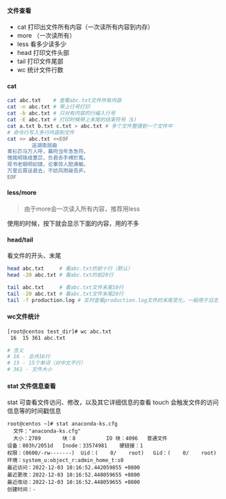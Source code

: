 #### 文件查看
- cat 打印出文件所有内容（一次读所有内容到内存）
- more （一次读所有）
- less 看多少读多少
- head 打印文件头部
- tail 打印文件尾部
- wc 统计文件行数

#### cat
```bash
cat abc.txt    # 查看abc.txt文件所有内容
cat -n abc.txt # 带上行号打印
cat -b abc.txt # 只对有内容的行编入行号
cat -E abc.txt # 打印时候带上末尾的结束符号（$)
cat a.txt b.txt c.txt > abc.txt # 多个文件整理到一个文件中
# 命令行写入多行内容到文件
cat >> abc.txt <<EOF    
        送湖南部曲
青衫匹马万人呼，幕府当年急急符。
愧我明珠成薏苡，负君赤手缚於菟。
观书老眼明如镜，论事惊人胆满躯。
万里云霄送君去，不妨风雨破吾庐。
EOF
```

#### less/more
> 由于more会一次读入所有内容，推荐用less

使用的时候，按下就会显示下面的内容，用的不多

#### head/tail
看文件的开头、末尾

```bash
head abc.txt     # 看abc.txt的前十行（默认）
head -20 abc.txt # 看abc.txt的前20行

tail abc.txt     # 看abc.txt文件末尾10行
tail -20 abc.txt # 看abc.txt文件末尾20行
tail -f production.log # 实时查看production.log文件的末尾变化，一般用于日志
```

#### wc文件统计
```bash
[root@centos test_dir]# wc abc.txt
 16  15 361 abc.txt

# 含义
# 16 - 总共16行
# 15 - 15个单词（对中文不行）
# 361 - 文件大小
```

#### stat 文件信息查看
stat 可查看文件访问、修改，以及其它详细信息的查看
touch 会触发文件的访问信息等的时间戳信息

```
root@centos ~]# stat anaconda-ks.cfg
  文件："anaconda-ks.cfg"
  大小：2789      	块：8          IO 块：4096   普通文件
设备：803h/2051d	Inode：33574981    硬链接：1
权限：(0600/-rw-------)  Uid：(    0/    root)   Gid：(    0/    root)
环境：system_u:object_r:admin_home_t:s0
最近访问：2022-12-03 10:16:52.442059855 +0800
最近更改：2022-12-03 10:16:52.448059655 +0800
最近改动：2022-12-03 10:16:52.448059655 +0800
创建时间：-
```